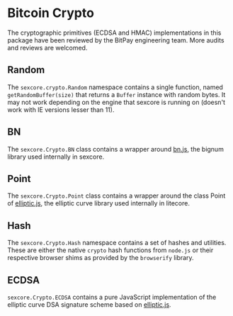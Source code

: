 # Bitcoin Crypto
The cryptographic primitives (ECDSA and HMAC) implementations in this package have been reviewed by the BitPay engineering team. More audits and reviews are welcomed.

## Random
The `sexcore.crypto.Random` namespace contains a single function, named `getRandomBuffer(size)` that returns a `Buffer` instance with random bytes. It may not work depending on the engine that sexcore is running on (doesn't work with IE versions lesser than 11).

## BN
The `sexcore.Crypto.BN` class contains a wrapper around [bn.js](https://github.com/indutny/bn.js), the bignum library used internally in sexcore.

## Point
The `sexcore.Crypto.Point` class contains a wrapper around the class Point of [elliptic.js](https://github.com/indutny/elliptic), the elliptic curve library used internally in litecore.

## Hash
The `sexcore.Crypto.Hash` namespace contains a set of hashes and utilities. These are either the native `crypto` hash functions from `node.js` or their respective browser shims as provided by the `browserify` library.

## ECDSA
`sexcore.Crypto.ECDSA` contains a pure JavaScript implementation of the elliptic curve DSA signature scheme based on [elliptic.js](https://github.com/indutny/elliptic).
